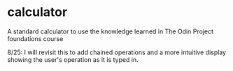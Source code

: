 # calculator
A standard calculator to use the knowledge learned in The Odin Project foundations course

8/25: I will revisit this to add chained operations and a more intuitive display showing the user's operation as it is typed in.

